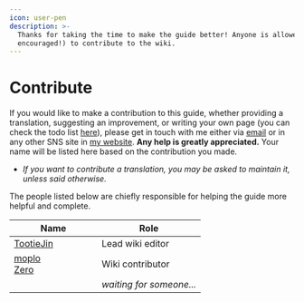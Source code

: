 ```yaml
---
icon: user-pen
description: >-
  Thanks for taking the time to make the guide better! Anyone is allowed (and
  encouraged!) to contribute to the wiki.
---
```


# Contribute

If you would like to make a contribution to this guide, whether providing a translation, suggesting an improvement, or writing your own page (you can check the todo list [here](todo.md)), please get in touch with me either via [email](mailto:contact@tootiejin.com) or in any other SNS site in [my website](https://tootiejin.com). **Any help is greatly appreciated.** Your name will be listed here based on the contribution you made.

* _If you want to contribute a translation, you may be asked to maintain it, unless said otherwise._

The people listed below are chiefly responsible for helping the guide more helpful and complete.

<table><thead><tr><th width="139">Name</th><th>Role</th></tr></thead><tbody><tr><td><a href="https://tootiejin.com">TootieJin</a></td><td>Lead wiki editor</td></tr><tr><td><a href="https://discordid.netlify.app/?id=224607276948783105">moplo</a><br><a href="https://discordid.netlify.app/?id=1249209345141506172">Zero</a></td><td>Wiki contributor</td></tr><tr><td></td><td><em>waiting for someone...</em></td></tr></tbody></table>
